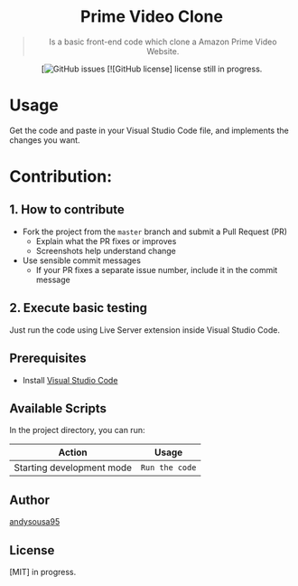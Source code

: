 <h1 align="center">
 Prime Video Clone
</h1>
<div align="center" >

> Is a basic front-end code which clone a Amazon Prime Video Website. 


[![GitHub issues](https://github.com/andysousa95/aicmusicalbot/issues)
[![GitHub license] license still in progress.

</div>

# Usage

Get the code and paste in your Visual Studio Code file, and implements the changes you want.

# Contribution:

## 1. How to contribute

- Fork the project from the `master` branch and submit a Pull Request (PR)
  - Explain what the PR fixes or improves
  - Screenshots help understand change
- Use sensible commit messages
  - If your PR fixes a separate issue number, include it in the commit message

## 2. Execute basic testing

Just run the code using Live Server extension inside Visual Studio Code.


## Prerequisites

- Install [Visual Studio Code](https://code.visualstudio.com/)


## Available Scripts

In the project directory, you can run:

| Action                             | Usage               |
| ---------------------------------- | ------------------- |
| Starting development mode          | `Run the code`         |


## Author

[andysousa95](https://twitter.com/filler753)

## License

[MIT] in progress.
